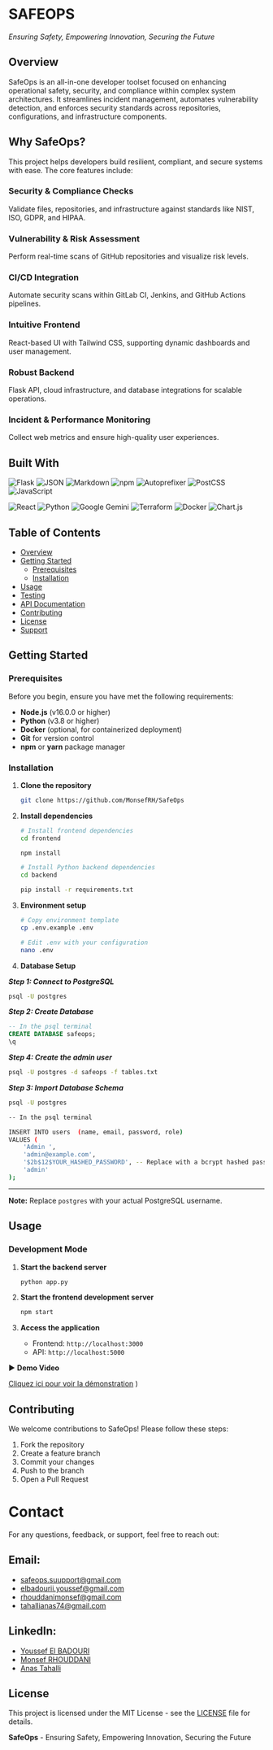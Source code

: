 # SAFEOPS

*Ensuring Safety, Empowering Innovation, Securing the Future*


## Overview

SafeOps is an all-in-one developer toolset focused on enhancing operational safety, security, and compliance within complex system architectures. It streamlines incident management, automates vulnerability detection, and enforces security standards across repositories, configurations, and infrastructure components.

## Why SafeOps?

This project helps developers build resilient, compliant, and secure systems with ease. The core features include:

###  Security & Compliance Checks
Validate files, repositories, and infrastructure against standards like NIST, ISO, GDPR, and HIPAA.

###  Vulnerability & Risk Assessment
Perform real-time scans of GitHub repositories and visualize risk levels.

###  CI/CD Integration
Automate security scans within GitLab CI, Jenkins, and GitHub Actions pipelines.

###  Intuitive Frontend
React-based UI with Tailwind CSS, supporting dynamic dashboards and user management.

###  Robust Backend
Flask API, cloud infrastructure, and database integrations for scalable operations.

###  Incident & Performance Monitoring
Collect web metrics and ensure high-quality user experiences.

## Built With

![Flask](https://img.shields.io/badge/Flask-000000?style=for-the-badge&logo=flask&logoColor=white)
![JSON](https://img.shields.io/badge/JSON-000000?style=for-the-badge&logo=json&logoColor=white)
![Markdown](https://img.shields.io/badge/Markdown-000000?style=for-the-badge&logo=markdown&logoColor=white)
![npm](https://img.shields.io/badge/npm-CB3837?style=for-the-badge&logo=npm&logoColor=white)
![Autoprefixer](https://img.shields.io/badge/Autoprefixer-DD3A0A?style=for-the-badge&logo=autoprefixer&logoColor=white)
![PostCSS](https://img.shields.io/badge/PostCSS-DD3A0A?style=for-the-badge&logo=postcss&logoColor=white)
![JavaScript](https://img.shields.io/badge/JavaScript-F7DF1E?style=for-the-badge&logo=javascript&logoColor=black)

![React](https://img.shields.io/badge/React-61DAFB?style=for-the-badge&logo=react&logoColor=black)
![Python](https://img.shields.io/badge/Python-3776AB?style=for-the-badge&logo=python&logoColor=white)
![Google Gemini](https://img.shields.io/badge/Google_Gemini-4285F4?style=for-the-badge&logo=google&logoColor=white)
![Terraform](https://img.shields.io/badge/Terraform-623CE4?style=for-the-badge&logo=terraform&logoColor=white)
![Docker](https://img.shields.io/badge/Docker-2496ED?style=for-the-badge&logo=docker&logoColor=white)
![Chart.js](https://img.shields.io/badge/Chart.js-FF6384?style=for-the-badge&logo=chart.js&logoColor=white)

## Table of Contents

- [Overview](#overview)
- [Getting Started](#getting-started)
  - [Prerequisites](#prerequisites)
  - [Installation](#installation)
- [Usage](#usage)
- [Testing](#testing)
- [API Documentation](#api-documentation)
- [Contributing](#contributing)
- [License](#license)
- [Support](#support)

## Getting Started

### Prerequisites

Before you begin, ensure you have met the following requirements:

- **Node.js** (v16.0.0 or higher)
- **Python** (v3.8 or higher)
- **Docker** (optional, for containerized deployment)
- **Git** for version control
- **npm** or **yarn** package manager

### Installation

1. **Clone the repository**
   ```bash
   git clone https://github.com/MonsefRH/SafeOps
   ```

2. **Install dependencies**
   ```bash
   # Install frontend dependencies
   cd frontend

   npm install
   
   # Install Python backend dependencies
   cd backend

   pip install -r requirements.txt
   ```

3. **Environment setup**
   ```bash
   # Copy environment template
   cp .env.example .env
   
   # Edit .env with your configuration
   nano .env
   ```

 4. **Database Setup**

 ***Step 1: Connect to PostgreSQL***
```bash
psql -U postgres
```

***Step 2: Create Database***
```sql
-- In the psql terminal
CREATE DATABASE safeops;
\q
```

***Step 4: Create the admin user***
```bash
psql -U postgres -d safeops -f tables.txt

```
***Step 3: Import Database Schema***
```bash
psql -U postgres

-- In the psql terminal

INSERT INTO users  (name, email, password, role)
VALUES (
    'Admin ',
    'admin@example.com',
    '$2b$12$YOUR_HASHED_PASSWORD', -- Replace with a bcrypt hashed password
    'admin'
);
```
---

**Note:** Replace `postgres` with your actual PostgreSQL username.

## Usage

### Development Mode

1. **Start the backend server**
   ```bash
   python app.py
   ```

2. **Start the frontend development server**
   ```bash
   npm start
   ```

3. **Access the application**
   - Frontend: `http://localhost:3000`
   - API: `http://localhost:5000`


▶️ **Demo Video**  
 
[ Cliquez ici pour voir la démonstration](https://www.dropbox.com/scl/fi/2xxd7shzfgwcnj56fc3fy/Safeops.mp4?rlkey=9j4vj7l5xl98d1rvzvbrjsxbh&st=5mom5bms&raw=1)
)

## Contributing

We welcome contributions to SafeOps! Please follow these steps:

1. Fork the repository
2. Create a feature branch 
3. Commit your changes 
4. Push to the branch 
5. Open a Pull Request


# Contact

For any questions, feedback, or support, feel free to reach out:

## Email:
- [safeops.suupport@gmail.com](mailto:safeops.suupport@gmail.com)
- [elbadourii.youssef@gmail.com](mailto:elbadourii.youssef@gmail.com)
- [rhouddanimonsef@gmail.com](mailto:rhouddanimonsef@gmail.com)
- [tahallianas74@gmail.com](mailto:tahallianas74@gmail.com)

## LinkedIn:
- [Youssef El BADOURI](https://www.linkedin.com/in/youssef-el-badouri/)
- [Monsef RHOUDDANI](https://www.linkedin.com/in/monsef-rhouddani/)
- [Anas Tahalli](https://www.linkedin.com/in/anas-tahalli-327786226/)


## License


This project is licensed under the MIT License - see the [LICENSE](./LICENSE) file for details.




**SafeOps** - Ensuring Safety, Empowering Innovation, Securing the Future 
